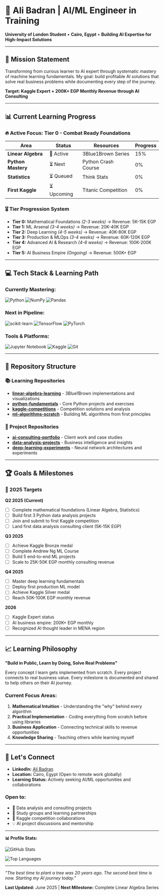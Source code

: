 # 🤖 Ali Badran | AI/ML Engineer in Training

**University of London Student** • **Cairo, Egypt** • **Building AI Expertise for High-Impact Solutions**

---

## 🎯 Mission Statement

Transforming from curious learner to AI expert through systematic mastery of machine learning fundamentals. My goal: build profitable AI solutions that solve real business problems while documenting every step of the journey.

**Target: Kaggle Expert + 200K+ EGP Monthly Revenue through AI Consulting**

---

## 📊 Current Learning Progress

### **🔥 Active Focus: Tier 0 - Combat Ready Foundations**

| Area | Status | Resources | Progress |
|------|--------|-----------|----------|
| **Linear Algebra** | 🔄 Active | 3Blue1Brown Series | 15% |
| **Python Mastery** | ⏳ Next | Python Crash Course | 0% |
| **Statistics** | ⏳ Queued | Think Stats | 0% |
| **First Kaggle** | ⏳ Upcoming | Titanic Competition | 0% |

### **🎖️ Tier Progression System**

- **Tier 0:** Mathematical Foundations *(2-3 weeks)* → Revenue: 5K-15K EGP
- **Tier 1:** ML Arsenal *(3-4 weeks)* → Revenue: 20K-40K EGP  
- **Tier 2:** Deep Learning *(4-5 weeks)* → Revenue: 40K-80K EGP
- **Tier 3:** Production & MLOps *(3-4 weeks)* → Revenue: 60K-120K EGP
- **Tier 4:** Advanced AI & Research *(4-6 weeks)* → Revenue: 100K-200K EGP
- **Tier 5:** AI Business Empire *(Ongoing)* → Revenue: 500K+ EGP

---

## 💻 Tech Stack & Learning Path

### **Currently Mastering:**
![Python](https://img.shields.io/badge/Python-3776AB?style=for-the-badge&logo=python&logoColor=white)
![NumPy](https://img.shields.io/badge/numpy-%23013243.svg?style=for-the-badge&logo=numpy&logoColor=white)
![Pandas](https://img.shields.io/badge/pandas-%23150458.svg?style=for-the-badge&logo=pandas&logoColor=white)

### **Next in Pipeline:**
![scikit-learn](https://img.shields.io/badge/scikit--learn-%23F7931E.svg?style=for-the-badge&logo=scikit-learn&logoColor=white)
![TensorFlow](https://img.shields.io/badge/TensorFlow-%23FF6F00.svg?style=for-the-badge&logo=TensorFlow&logoColor=white)
![PyTorch](https://img.shields.io/badge/PyTorch-%23EE4C2C.svg?style=for-the-badge&logo=PyTorch&logoColor=white)

### **Tools & Platforms:**
![Jupyter Notebook](https://img.shields.io/badge/jupyter-%23FA0F00.svg?style=for-the-badge&logo=jupyter&logoColor=white)
![Kaggle](https://img.shields.io/badge/Kaggle-035a7d?style=for-the-badge&logo=kaggle&logoColor=white)
![Git](https://img.shields.io/badge/git-%23F05033.svg?style=for-the-badge&logo=git&logoColor=white)

---

## 📁 Repository Structure

### **📚 Learning Repositories**
- **[linear-algebra-learning](upcoming)** - 3Blue1Brown implementations and visualizations
- **[python-fundamentals](upcoming)** - Core Python projects and exercises  
- **[kaggle-competitions](upcoming)** - Competition solutions and analysis
- **[ml-algorithms-scratch](upcoming)** - Building ML algorithms from first principles

### **🚀 Project Repositories**
- **[ai-consulting-portfolio](upcoming)** - Client work and case studies
- **[data-analysis-projects](upcoming)** - Business intelligence and insights
- **[deep-learning-experiments](upcoming)** - Neural network architectures and experiments

---

## 🏆 Goals & Milestones

### **📅 2025 Targets**

**Q2 2025 (Current)**
- [ ] Complete mathematical foundations (Linear Algebra, Statistics)
- [ ] Build first 3 Python data analysis projects
- [ ] Join and submit to first Kaggle competition
- [ ] Land first data analysis consulting client (5K-15K EGP)

**Q3 2025**
- [ ] Achieve Kaggle Bronze medal
- [ ] Complete Andrew Ng ML Course
- [ ] Build 5 end-to-end ML projects
- [ ] Scale to 25K-50K EGP monthly consulting revenue

**Q4 2025**
- [ ] Master deep learning fundamentals
- [ ] Deploy first production ML model
- [ ] Achieve Kaggle Silver medal
- [ ] Reach 50K-100K EGP monthly revenue

**2026**
- [ ] Kaggle Expert status
- [ ] AI business empire: 200K+ EGP monthly
- [ ] Recognized AI thought leader in MENA region

---

## 📈 Learning Philosophy

**"Build in Public, Learn by Doing, Solve Real Problems"**

Every concept I learn gets implemented from scratch. Every project connects to real business value. Every milestone is documented and shared to help others on their AI journey.

### **Current Focus Areas:**
1. **Mathematical Intuition** - Understanding the "why" behind every algorithm
2. **Practical Implementation** - Coding everything from scratch before using libraries  
3. **Business Application** - Connecting technical skills to revenue opportunities
4. **Knowledge Sharing** - Teaching others while learning myself

---

## 🤝 Let's Connect

- **LinkedIn:** [Ali Badran]((https://www.linkedin.com/in/ali-badran-447271357/))
- **Location:** Cairo, Egypt (Open to remote work globally)
- **Learning Status:** Actively seeking AI/ML opportunities and collaborations

### **Open to:**
- 💼 Data analysis and consulting projects
- 🤝 Study groups and learning partnerships  
- 🎯 Kaggle competition collaborations
- 💡 AI project discussions and mentorship

---

**📊 Profile Stats:**

![GitHub Stats](https://github-readme-stats.vercel.app/api?username=pyritomath&show_icons=true&theme=radical)

![Top Languages](https://github-readme-stats.vercel.app/api/top-langs/?username=pyritomath&layout=compact&theme=radical)

---

*"The best time to plant a tree was 20 years ago. The second best time is now. Starting my AI journey today."*

**Last Updated:** June 2025 | **Next Milestone:** Complete Linear Algebra Series
